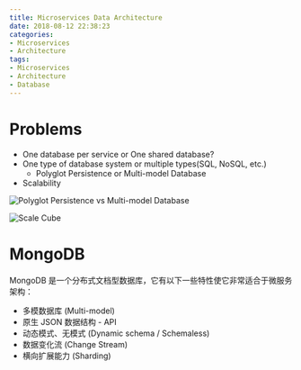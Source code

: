 ```yaml
---
title: Microservices Data Architecture
date: 2018-08-12 22:38:23
categories:
- Microservices
- Architecture
tags:
- Microservices
- Architecture
- Database
---
```


# Problems

* One database per service or One shared database?
* One type of database system or multiple types(SQL, NoSQL, etc.)
  * Polyglot Persistence or Multi-model Database
* Scalability

![Polyglot Persistence vs Multi-model Database](polyglot-persistence-vs-multi-mode-database.webp)

![Scale Cube](scalability.webp)

# MongoDB

MongoDB 是一个分布式文档型数据库，它有以下一些特性使它非常适合于微服务架构：

* 多模数据库 (Multi-model)
* 原生 JSON 数据结构 - API
* 动态模式、无模式 (Dynamic schema / Schemaless)
* 数据变化流 (Change Stream)
* 横向扩展能力 (Sharding)